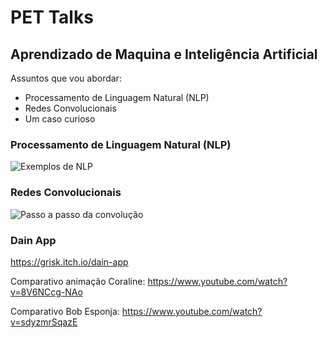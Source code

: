 # PET Talks

## Aprendizado de Maquina e Inteligência Artificial

Assuntos que vou abordar:
- Processamento de Linguagem Natural (NLP)
- Redes Convolucionais
- Um caso curioso


### Processamento de Linguagem Natural (NLP)

![Exemplos de NLP](https://s3.amazonaws.com/codecademy-content/courses/NLP/Natural_Language_Processing_Overview.gif)

### Redes Convolucionais

![Passo a passo da convolução](https://i2.wp.com/www.deeplearningbook.com.br/wp-content/uploads/2019/06/dogs_cats.gif?resize=1170%2C658&ssl=1)

### Dain App

https://grisk.itch.io/dain-app

Comparativo animação Coraline: https://www.youtube.com/watch?v=8V6NCcg-NAo

Comparativo Bob Esponja: https://www.youtube.com/watch?v=sdyzmrSqazE
